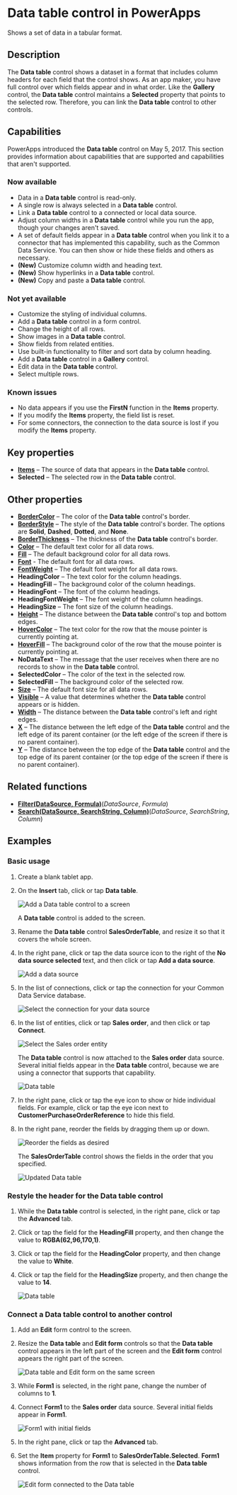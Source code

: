 <properties
	pageTitle="Data table control: reference | Microsoft PowerApps"
	description="Information, including properties and examples, about the Data table control"
	services="powerapps"
	documentationCenter="na"
	authors="jasongre"
	manager="kfend"
	editor=""
	tags=""/>

<tags
   ms.service="powerapps"
   ms.devlang="na"
   ms.topic="article"
   ms.tgt_pltfrm="na"
   ms.workload="na"
   ms.date="06/05/2017"
   ms.author="kfend"/>

# Data table control in PowerApps

Shows a set of data in a tabular format.

## Description
The **Data table** control shows a dataset in a format that includes column headers for each field that the control shows. As an app maker, you have full control over which fields appear and in what order. Like the **Gallery** control, the **Data table** control maintains a **Selected** property that points to the selected row. Therefore, you can link the **Data table** control to other controls.

## Capabilities  
PowerApps introduced the **Data table** control on May 5, 2017. This section provides information about capabilities that are supported and capabilities that aren't supported.

### Now available
- Data in a **Data table** control is read-only.
- A single row is always selected in a **Data table** control.
- Link a **Data table** control to a connected or local data source.
- Adjust column widths in a **Data table** control while you run the app, though your changes aren't saved.
- A set of default fields appear in a **Data table** control when you link it to a connector that has implemented this capability, such as the Common Data Service. You can then show or hide these fields and others as necessary.
- **(New)** Customize column width and heading text.
- **(New)** Show hyperlinks in a **Data table** control.
- **(New)** Copy and paste a **Data table** control.

### Not yet available
- Customize the styling of individual columns.
- Add a **Data table** control in a form control.
- Change the height of all rows.
- Show images in a **Data table** control.
- Show fields from related entities.
- Use built-in functionality to filter and sort data by column heading.
- Add a **Data table** control in a **Gallery** control.
- Edit data in the **Data table** control.
- Select multiple rows.

### Known issues
- No data appears if you use the **FirstN** function in the **Items** property.
- If you modify the **Items** property, the field list is reset.
- For some connectors, the connection to the data source is lost if you modify the **Items** property.
 
## Key properties

+ [**Items**](properties-core.md) – The source of data that appears in the **Data table** control.
+ **Selected** – The selected row in the **Data table** control.

## Other properties

+ [**BorderColor**](properties-color-border.md) – The color of the **Data table** control's border.
+ [**BorderStyle**](properties-color-border.md) – The style of the **Data table** control's border. The options are **Solid**, **Dashed**, **Dotted**, and **None**.
+ [**BorderThickness**](properties-color-border.md) – The thickness of the **Data table** control's border.
+ [**Color**](properties-color-border.md) – The default text color for all data rows.
+ [**Fill**](properties-color-border.md) – The default background color for all data rows.
+ [**Font**](properties-text.md) - The default font for all data rows.
+ [**FontWeight**](properties-text.md) – The default font weight for all data rows.
+ **HeadingColor** – The text color for the column headings.
+ **HeadingFill** – The background color of the column headings.
+ **HeadingFont** – The font of the column headings.
+ **HeadingFontWeight** – The font weight of the column headings.
+ **HeadingSize** – The font size of the column headings.
+ [**Height**](properties-size-location.md) – The distance between the **Data table** control's top and bottom edges.
+ [**HoverColor**](properties-color-border.md) – The text color for the row that the mouse pointer is currently pointing at.
+ [**HoverFill**](properties-color-border.md) – The background color of the row that the mouse pointer is currently pointing at.
+ **NoDataText** – The message that the user receives when there are no records to show in the **Data table** control.
+ **SelectedColor** – The color of the text in the selected row.
+ **SelectedFill** – The background color of the selected row.
+ [**Size**](properties-text.md) – The default font size for all data rows.
+ [**Visible**](properties-core.md) – A value that determines whether the **Data table** control appears or is hidden.
+ [**Width**](properties-size-location.md) – The distance between the **Data table** control's left and right edges.
+ [**X**](properties-size-location.md) – The distance between the left edge of the **Data table** control and the left edge of its parent container (or the left edge of the screen if there is no parent container).
+ [**Y**](properties-size-location.md) – The distance between the top edge of the **Data table** control and the top edge of its parent container (or the top edge of the screen if there is no parent container).

## Related functions

+ [**Filter(DataSource, Formula)**](function-filter-lookup.md)(*DataSource*, *Formula*)
+ [**Search(DataSource, SearchString, Column)**](function-filter-lookup.md)(*DataSource*, *SearchString*, *Column*)

## Examples
### Basic usage

1. Create a blank tablet app.
2. On the **Insert** tab, click or tap **Data table**.

	![Add a Data table control to a screen](./media/control-data-table/insert-data-table.png)
   
   	A **Data table** control is added to the screen.

3. Rename the **Data table** control **SalesOrderTable**, and resize it so that it covers the whole screen.
4. In the right pane, click or tap the data source icon to the right of the **No data source selected** text, and then click or tap **Add a data source**.

	![Add a data source](./media/control-data-table/add-data-to-data-table.png)

5. In the list of connections, click or tap the connection for your Common Data Service database.

	![Select the connection for your data source](./media/control-data-table/choose-cds-data-table.png)

6. In the list of entities, click or tap **Sales order**, and then click or tap **Connect**.

  	![Select the Sales order entity](./media/control-data-table/choose-so-data-table.png)
   
	The **Data table** control is now attached to the **Sales order** data source. Several initial fields appear in the **Data table** control, because we are using a connector that supports that capability.

	![Data table](./media/control-data-table/pre-order-data-table.png)

7. In the right pane, click or tap the eye icon to show or hide individual fields. For example, click or tap the eye icon next to **CustomerPurchaseOrderReference** to hide this field.

8. In the right pane, reorder the fields by dragging them up or down.

	![Reorder the fields as desired](./media/control-data-table/field-re-order-data-table.png)
  
  	The **SalesOrderTable** control shows the fields in the order that you specified.
  
	![Updated Data table](./media/control-data-table/post-order-data-table.png)

### Restyle the header for the Data table control

1. While the **Data table** control is selected, in the right pane, click or tap the **Advanced** tab.
2. Click or tap the field for the **HeadingFill** property, and then change the value to **RGBA(62,96,170,1)**.
3. Click or tap the field for the **HeadingColor** property, and then change the value to **White**.
4. Click or tap the field for the **HeadingSize** property, and then change the value to **14**.

	![Data table](./media/control-data-table/restyled-data-table.png)

### Connect a Data table control to another control

1. Add an **Edit** form control to the screen.
2. Resize the **Data table** and **Edit form** controls so that the **Data table** control appears in the left part of the screen and the **Edit form** control appears the right part of the screen.

	![Data table and Edit form on the same screen](./media/control-data-table/data-table-empty-form.png)

3. While **Form1** is selected, in the right pane, change the number of columns to **1**.
4. Connect **Form1** to the **Sales order** data source. Several initial fields appear in **Form1**.

	![Form1 with initial fields](./media/control-data-table/data-table-disconnected-form.png)

5. In the right pane, click or tap the **Advanced** tab.
6. Set the **Item** property for **Form1** to **SalesOrderTable.Selected**. **Form1** shows information from the row that is selected in the **Data table** control.

	![Edit form connected to the Data table](./media/control-data-table/connected-form-data-table.png)
